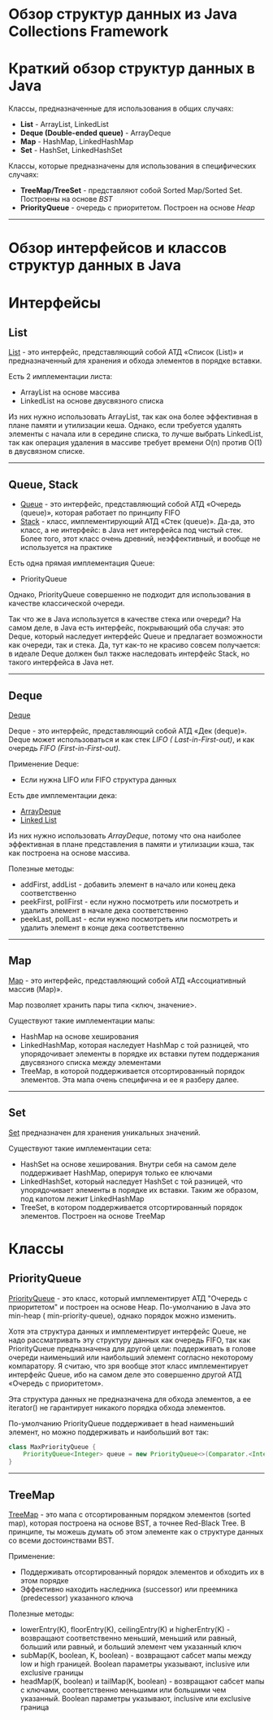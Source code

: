 # Обзор структур данных из Java Collections Framework

# Краткий обзор структур данных в Java

Классы, предназначенные для использования в общих случаях:

- **List** - ArrayList, LinkedList
- **Deque (Double-ended queue)** - ArrayDeque
- **Map** - HashMap, LinkedHashMap
- **Set** - HashSet, LinkedHashSet

Классы, которые предназначены для использования в специфических случаях:

- **TreeMap/TreeSet** - представляют собой Sorted Map/Sorted Set. Построены на основе *BST*
- **PriorityQueue** - очередь с приоритетом. Построен на основе *Heap*

---

# Обзор интерфейсов и классов структур данных в Java

# Интерфейсы

## List

[List](https://docs.oracle.com/en/java/javase/11/docs/api/java.base/java/util/List.html) - это интерфейс, представляющий
собой АТД «Список (List)» и предназначенный для хранения и обхода элементов в порядке вставки.

Есть 2 имплементации листа:

- ArrayList на основе массива
- LinkedList на основе двусвязного списка

Из них нужно использовать ArrayList, так как она более эффективная в плане памяти и утилизации кеша. Однако, если
требуется удалять элементы с начала или в середине списка, то лучше выбрать LinkedList, так как операция удаления в
массиве требует времени O(n) против O(1) в двусвязном списке.

---

## Queue, Stack

- [Queue](https://docs.oracle.com/en/java/javase/11/docs/api/java.base/java/util/Queue.html) - это интерфейс,
  представляющий собой АТД «Очередь (queue)», которая работает по принципу FIFO
- [Stack](https://docs.oracle.com/en/java/javase/11/docs/api/java.base/java/util/Stack.html) - класс, имплементирующий
  АТД «Стек (queue)». Да-да, это класс, а не интерфейс: в Java нет интерфейса под чистый стек. Более того, этот класс
  очень древний, неэффективный, и вообще не используется на практике

Есть одна прямая имплементация Queue:

- PriorityQueue

Однако, PriorityQueue совершенно не подходит для использования в качестве классической очереди.

Так что же в Java используется в качестве стека или очереди? На самом деле, в Java есть интерфейс, покрывающий оба
случая: это Deque, который наследует интерфейс Queue и предлагает возможности как очереди, так и стека. Да, тут как-то
не красиво совсем получается: в идеале Deque должен был также наследовать интерфейс Stack, но такого интерфейса в Java
нет.

---

## Deque

[Deque](https://docs.oracle.com/en/java/javase/11/docs/api/java.base/java/util/Deque.html)

Deque - это интерфейс, представляющий собой АТД «Дек (deque)». Deque может использоваться и как стек *LIFO (
Last-in-First-out)*, и как очередь *FIFO (First-in-First-out)*.

Применение Deque:

- Если нужна LIFO или FIFO структура данных

Есть две имплементации дека:

- [ArrayDeque](https://docs.oracle.com/en/java/javase/11/docs/api/java.base/java/util/ArrayDeque.html)
- [Linked List](https://docs.oracle.com/en/java/javase/11/docs/api/java.base/java/util/LinkedList.html)

Из них нужно использовать *ArrayDeque*, потому что она наиболее эффективная в плане представления в памяти и утилизации
кэша, так как построена на основе массива.

Полезные методы:

- addFirst, addList - добавить элемент в начало или конец дека соответственно
- peekFirst, pollFirst - если нужно посмотреть или посмотреть и удалить элемент в начале дека соответственно
- peekLast, pollLast - если нужно посмотреть или посмотреть и удалить элемент в конце дека соответственно

---

## Map

[Map](https://docs.oracle.com/en/java/javase/11/docs/api/java.base/java/util/Map.html) - это интерфейс, представляющий
собой АТД «Ассоциативный массив (Map)».

Map позволяет хранить пары типа \<ключ, значение>.

Существуют такие имплементации мапы:

- HashMap на основе хеширования
- LinkedHashMap, которая наследует HashMap с той разницей, что упорядочивает элементы в порядке их вставки путем
  поддержания двусвязного списка между элементами
- TreeMap, в которой поддерживается отсортированный порядок элементов. Эта мапа очень специфична и ее я разберу далее.

---

## Set

[Set](https://docs.oracle.com/en/java/javase/11/docs/api/java.base/java/util/Set.html) предназначен для хранения
уникальных значений.

Существуют такие имплементации сета:

- HashSet на основе хеширования. Внутри себя на самом деле поддерживает HashMap, оперируя только ее ключами
- LinkedHashSet, который наследует HashSet с той разницей, что упорядочивает элементы в порядке их вставки. Таким же
  образом, под капотом лежит LinkedHashMap
- TreeSet, в котором поддерживается отсортированный порядок элементов. Построен на основе TreeMap

# Классы

## PriorityQueue

[PriorityQueue](https://docs.oracle.com/en/java/javase/11/docs/api/java.base/java/util/PriorityQueue.html) - это класс,
который имплементирует АТД "Очередь с приоритетом" и построен на основе Heap. По-умолчанию в Java это min-heap (
min-priority-queue), однако порядок можно изменить.

Хотя эта структура данных и имплементирует интерфейс Queue, не надо рассматривать эту структуру данных как очередь FIFO,
так как PriorityQueue предназначена для другой цели: поддерживать в голове очереди наименьший или наибольший элемент
согласно некоторому компаратору. Я считаю, что зря вообще этот класс имплементирует интерфейс Queue, ибо на самом деле
это совершенно другой АТД «Очередь с приоритетом».

Эта структура данных не предназначена для обхода элементов, а ее iterator() не гарантирует никакого порядка обхода
элементов.

По-умолчанию PriorityQueue поддерживает в head наименьший элемент, но можно поддерживать и наибольший вот так:

```java
class MaxPriorityQueue {
    PriorityQueue<Integer> queue = new PriorityQueue<>(Comparator.<Integer>naturalOrder().reversed());
}
```

---

## TreeMap

[TreeMap](https://docs.oracle.com/en/java/javase/11/docs/api/java.base/java/util/TreeMap.html) - это мапа с
отсортированным порядком элементов (sorted map), которая построена на основе BST, а точнее Red-Black Tree. В принципе,
ты можешь думать об этом элементе как о структуре данных со всеми достоинствами BST.

Применение:

- Поддерживать отсортированный порядок элементов и обходить их в этом порядке
- Эффективно находить наследника (successor) или преемника (predecessor) указанного ключа

Полезные методы:

- lowerEntry(K), floorEntry(K), ceilingEntry(K) и higherEntry(K) - возвращают соответственно меньший, меньший или
  равный, больший или равный, и больший элемент чем указанный ключ
- subMap(K, boolean, K, boolean) - возвращают сабсет мапы между low и high границей. Boolean параметры указывают,
  inclusive или exclusive границы
- headMap(K, boolean) и tailMap(K, boolean) - возвращают сабсет мапы с ключами, соответственно меньшими или большими чем
  указанный. Boolean параметры указывают, inclusive или exclusive граница
